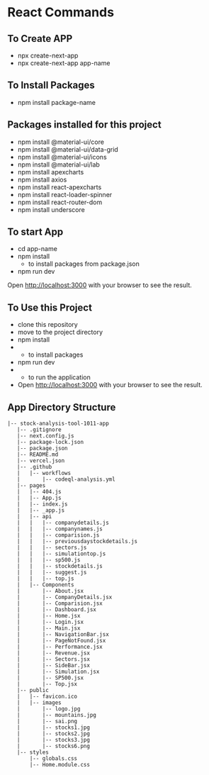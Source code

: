 # React Commands

## To Create APP

- npx create-next-app
- npx create-next-app app-name

## To Install Packages

- npm install package-name

## Packages installed for this project

- npm install @material-ui/core
- npm install @material-ui/data-grid
- npm install @material-ui/icons
- npm install @material-ui/lab
- npm install apexcharts
- npm install axios
- npm install react-apexcharts
- npm install react-loader-spinner
- npm install react-router-dom
- npm install underscore

## To start App

- cd app-name
- npm install
  - to install packages from package.json
- npm run dev

Open [http://localhost:3000](http://localhost:3000) with your browser to see the result.

## To Use this Project

- clone this repository
- move to the project directory
- npm install
- - to install packages
- npm run dev
- - to run the application
- Open [http://localhost:3000](http://localhost:3000) with your browser to see the result.

## App Directory Structure

```
|-- stock-analysis-tool-1011-app
   |-- .gitignore
   |-- next.config.js
   |-- package-lock.json
   |-- package.json
   |-- README.md
   |-- vercel.json
   |-- .github
   |   |-- workflows
   |       |-- codeql-analysis.yml
   |-- pages
   |   |-- 404.js
   |   |-- App.js
   |   |-- index.js
   |   |-- _app.js
   |   |-- api
   |   |   |-- companydetails.js
   |   |   |-- companynames.js
   |   |   |-- comparision.js
   |   |   |-- previousdaystockdetails.js
   |   |   |-- sectors.js
   |   |   |-- simulationtop.js
   |   |   |-- sp500.js
   |   |   |-- stockdetails.js
   |   |   |-- suggest.js
   |   |   |-- top.js
   |   |-- Components
   |       |-- About.jsx
   |       |-- CompanyDetails.jsx
   |       |-- Comparision.jsx
   |       |-- Dashboard.jsx
   |       |-- Home.jsx
   |       |-- Login.jsx
   |       |-- Main.jsx
   |       |-- NavigationBar.jsx
   |       |-- PageNotFound.jsx
   |       |-- Performance.jsx
   |       |-- Revenue.jsx
   |       |-- Sectors.jsx
   |       |-- SideBar.jsx
   |       |-- Simulation.jsx
   |       |-- SP500.jsx
   |       |-- Top.jsx
   |-- public
   |   |-- favicon.ico
   |   |-- images
   |       |-- logo.jpg
   |       |-- mountains.jpg
   |       |-- sai.png
   |       |-- stocks1.jpg
   |       |-- stocks2.jpg
   |       |-- stocks3.jpg
   |       |-- stocks6.png
   |-- styles
       |-- globals.css
       |-- Home.module.css
```
